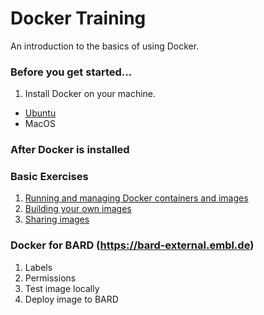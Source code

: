 # Docker Training

An introduction to the basics of using Docker. 

### Before you get started...

1. Install Docker on your machine.
- [Ubuntu](0-docker-installation-ubuntu.md)
- MacOS

### After Docker is installed

### Basic Exercises

1. [Running and managing Docker containers and images](1-running_containers.md)
2. [Building your own images](2-building_images.md)
3. [Sharing images](3-sharing_images.md)


### Docker for BARD (https://bard-external.embl.de)

1. Labels
2. Permissions
3. Test image locally
4. Deploy image to BARD                     

